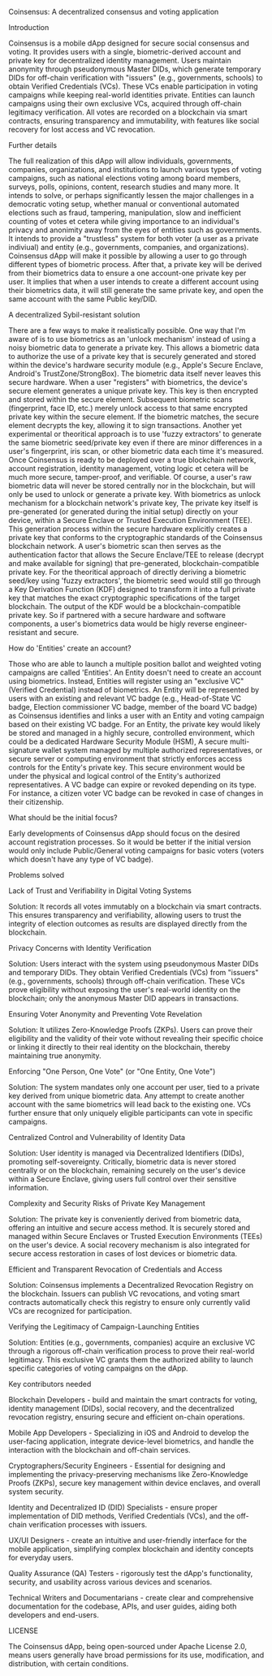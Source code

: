 Coinsensus: A decentralized consensus and voting application

Introduction

Coinsensus is a mobile dApp designed for secure social consensus and voting. It provides users with a single, biometric-derived account and private key for decentralized 
identity management. Users maintain anonymity through pseudonymous Master DIDs, which generate temporary DIDs for off-chain verification with "issuers" (e.g., governments, schools) to 
obtain Verified Credentials (VCs). These VCs enable participation in voting campaigns while keeping real-world identities private. Entities can launch campaigns using their 
own exclusive VCs, acquired through off-chain legitimacy verification. All votes are recorded on a blockchain via smart contracts, ensuring transparency and immutability, 
with features like social recovery for lost access and VC revocation.

Further details

The full realization of this dApp will allow individuals, governments, companies, organizations, and institutions to launch various types of voting campaigns, such as national elections
voting among board members, surveys, polls, opinions, content, research studies and many more.
It intends to solve, or perhaps significantly lessen the major challenges in a democratic voting setup, whether manual or conventional automated elections such as 
fraud, tampering, manipulation, slow and inefficient counting of votes et cetera while giving importance to an individual's privacy and anonimity away from the eyes of entities 
such as governments. It intends to provide a "trustless" system for both voter (a user as a private indiviual) and entity (e.g., governments, companies, and organizations).
Coinsensus dApp will make it possible by allowing a user to go through different types of biometric process. After that, a private key will be derived from their biometrics data to
ensure a one account-one private key per user. It implies that when a user intends to create a different account using their biometrics data, it will still generate the same private key,
and open the same account with the same Public key/DID. 

A decentralized Sybil-resistant solution

There are a few ways to make it realistically possible. One way that I'm aware of is to use biometrics as an 'unlock mechanism' 
instead of using a noisy biometric data to generate a private key. This allows a biometric data to authorize the use of a private key that is securely generated and stored within the 
device's hardware security module (e.g., Apple's Secure Enclave, Android's TrustZone/StrongBox). The biometric data itself never leaves this secure hardware. When a 
user "registers" with biometrics, the device's secure element generates a unique private key. This key is then encrypted and stored within the secure element. 
Subsequent biometric scans (fingerprint, face ID, etc.) merely unlock access to that same encrypted private key within the secure element. If the biometric matches, 
the secure element decrypts the key, allowing it to sign transactions. Another yet experimental or theoritical approach is to use 'fuzzy extractors' to generate the same 
biometric seed/private key even if there are minor differences in a user's fingerprint, iris scan, or other biometric data each time it's measured. Once Coinsensus is ready to be deployed over a true blockchain network, account registration, identity management, voting logic et cetera will be much more secure, tamper-proof, and verifiable. Of course, a user's raw
biometric data will never be stored centrally nor in the blockchain, but will only be used to unlock or generate a private key. With biometrics as unlock mechanism for a
blockchain network's private key, The private key itself is pre-generated (or generated during the initial setup) directly on your device, within a Secure Enclave or 
Trusted Execution Environment (TEE). This generation process within the secure hardware explicitly creates a private key that conforms to the cryptographic standards of the 
Coinsensus blockchain network. A user's biometric scan then serves as the authentication factor that allows the Secure Enclave/TEE to release (decrypt and make available for signing) 
that pre-generated, blockchain-compatible private key. For the theoritical approach of directly deriving a biometric seed/key using 'fuzzy extractors', the biometric seed would still go 
through a Key Derivation Function (KDF) designed to transform it into a full private key that matches the exact cryptographic specifications of the target blockchain. The output of the KDF would be a blockchain-compatible private key. So if partnered with a secure hardware and software components, a user's biometrics data would be higly reverse engineer-resistant and secure.

How do 'Entities' create an account?

Those who are able to launch a multiple position ballot and weighted voting campaigns are called 'Entities'. An Entity doesn't need to create an account using biometrics. Instead, 
Entities will register using an "exclusive VC" (Verified Credential) instead of biometrics. An Entity will be represented by users with an existing and relevant VC badge 
(e.g., Head-of-State VC badge, Election commissioner VC badge, member of the board VC badge) as Coinsensus identifies and links a user with an Entity and voting campaign 
based on their existing VC badge. For an Entity, the private key would likely be stored and managed in a highly secure, controlled environment, which could be a dedicated 
Hardware Security Module (HSM), A secure multi-signature wallet system managed by multiple authorized representatives, or secure server or computing environment that strictly enforces 
access controls for the Entity's private key. This secure environment would be under the physical and logical control of the Entity's authorized representatives. A VC badge can 
expire or revoked depending on its type. For instance, a citizen voter VC badge can be revoked in case of changes in their citizenship.

What should be the initial focus?

Early developments of Coinsensus dApp should focus on the desired account registration processes. So it would be better if the initial version would only include Public/General voting
campaigns for basic voters (voters which doesn't have any type of VC badge).

Problems solved

Lack of Trust and Verifiability in Digital Voting Systems

Solution: It records all votes immutably on a blockchain via smart contracts. This ensures transparency and verifiability, allowing users to trust the integrity of election outcomes as results are displayed directly from the blockchain.

Privacy Concerns with Identity Verification

Solution: Users interact with the system using pseudonymous Master DIDs and temporary DIDs. They obtain Verified Credentials (VCs) from "issuers" (e.g., governments, schools) through off-chain verification. These VCs prove eligibility without exposing the user's real-world identity on the blockchain; only the anonymous Master DID appears in transactions.

Ensuring Voter Anonymity and Preventing Vote Revelation

Solution: It utilizes Zero-Knowledge Proofs (ZKPs). Users can prove their eligibility and the validity of their vote without revealing their specific choice or linking it directly to their real identity on the blockchain, thereby maintaining true anonymity.

Enforcing "One Person, One Vote" (or "One Entity, One Vote")

Solution: The system mandates only one account per user, tied to a private key derived from unique biometric data. Any attempt to create another account with the same biometrics will lead back to the existing one. VCs further ensure that only uniquely eligible participants can vote in specific campaigns.

Centralized Control and Vulnerability of Identity Data

Solution: User identity is managed via Decentralized Identifiers (DIDs), promoting self-sovereignty. Critically, biometric data is never stored centrally or on the blockchain, remaining securely on the user's device within a Secure Enclave, giving users full control over their sensitive information.

Complexity and Security Risks of Private Key Management

Solution: The private key is conveniently derived from biometric data, offering an intuitive and secure access method. It is securely stored and managed within Secure Enclaves or Trusted Execution Environments (TEEs) on the user's device. A social recovery mechanism is also integrated for secure access restoration in cases of lost devices or biometric data.

Efficient and Transparent Revocation of Credentials and Access

Solution: Coinsensus implements a Decentralized Revocation Registry on the blockchain. Issuers can publish VC revocations, and voting smart contracts automatically check this registry to ensure only currently valid VCs are recognized for participation.

Verifying the Legitimacy of Campaign-Launching Entities

Solution: Entities (e.g., governments, companies) acquire an exclusive VC through a rigorous off-chain verification process to prove their real-world legitimacy. This exclusive VC grants them the authorized ability to launch specific categories of voting campaigns on the dApp.

Key contributors needed

Blockchain Developers - build and maintain the smart contracts for voting, identity management (DIDs), social recovery, and the decentralized revocation registry, 
ensuring secure and efficient on-chain operations.

Mobile App Developers - Specializing in iOS and Android to develop the user-facing application, integrate device-level biometrics, and handle the interaction with the 
blockchain and off-chain services.

Cryptographers/Security Engineers - Essential for designing and implementing the privacy-preserving mechanisms like Zero-Knowledge Proofs (ZKPs), secure key management within 
device enclaves, and overall system security.

Identity and Decentralized ID (DID) Specialists - ensure proper implementation of DID methods, Verified Credentials (VCs), and the off-chain verification processes with issuers.

UX/UI Designers - create an intuitive and user-friendly interface for the mobile application, simplifying complex blockchain and identity concepts for everyday users.

Quality Assurance (QA) Testers - rigorously test the dApp's functionality, security, and usability across various devices and scenarios.

Technical Writers and Documentarians - create clear and comprehensive documentation for the codebase, APIs, and user guides, aiding both developers and end-users.

LICENSE

The Coinsensus dApp, being open-sourced under Apache License 2.0, means users generally have broad permissions for its use, modification, and distribution, 
with certain conditions.



